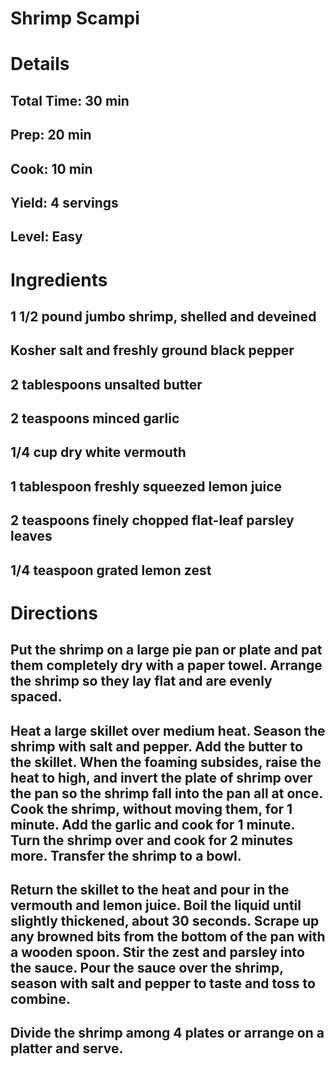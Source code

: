 # Shrimp Scampi

# Details
## Total Time: 30 min
## Prep: 20 min
## Cook: 10 min
## Yield: 4 servings
## Level: Easy

# Ingredients
## 1 1/2 pound jumbo shrimp, shelled and deveined
## Kosher salt and freshly ground black pepper
## 2 tablespoons unsalted butter
## 2 teaspoons minced garlic
## 1/4 cup dry white vermouth
## 1 tablespoon freshly squeezed lemon juice
## 2 teaspoons finely chopped flat-leaf parsley leaves
## 1/4 teaspoon grated lemon zest

# Directions
## Put the shrimp on a large pie pan or plate and pat them completely dry with a paper towel. Arrange the shrimp so they lay flat and are evenly spaced.

## Heat a large skillet over medium heat. Season the shrimp with salt and pepper. Add the butter to the skillet. When the foaming subsides, raise the heat to high, and invert the plate of shrimp over the pan so the shrimp fall into the pan all at once. Cook the shrimp, without moving them, for 1 minute. Add the garlic and cook for 1 minute. Turn the shrimp over and cook for 2 minutes more. Transfer the shrimp to a bowl.

## Return the skillet to the heat and pour in the vermouth and lemon juice. Boil the liquid until slightly thickened, about 30 seconds. Scrape up any browned bits from the bottom of the pan with a wooden spoon. Stir the zest and parsley into the sauce. Pour the sauce over the shrimp, season with salt and pepper to taste and toss to combine.

## Divide the shrimp among 4 plates or arrange on a platter and serve.
